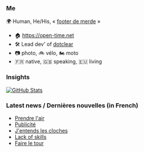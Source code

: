 ### Me

🌍 Human, He/His, « [footer de merde](https://open-time.net/post/2013/07/17/La-veritable-histoire-du-Footer-de-merde-) » 
* 🏠 https://open-time.net 
* 🛠️ Lead dev' of [dotclear](https://git.dotclear.org/dev/dotclear)
* 📷 photo, 🚲 vélo, 🏍️ moto 
* 🇫🇷 native, 🇬🇧 speaking, 🇪🇺 living

### Insights

[![GitHub Stats](https://github-readme-stats-sigma-five.vercel.app/api?username=franck-paul)](https://github.com/franck-paul)

### Latest news / Dernières nouvelles (in French)

<!-- BLOG-POST-LIST:START -->
- [Prendre l&#39;air](https://open-time.net/post/2024/01/23/Prendre-l-air)
- [Publicité](https://open-time.net/post/2024/01/22/Publicite)
- [J&#39;entends les cloches](https://open-time.net/post/2024/01/21/J-entends-les-cloches)
- [Lack of skills](https://open-time.net/post/2024/01/20/Lack-of-skills)
- [Faire le tour](https://open-time.net/post/2024/01/19/Faire-le-tour)
<!-- BLOG-POST-LIST:END -->

